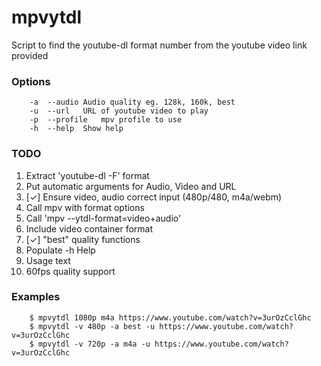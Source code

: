 # mpvytdl

 Script to find the youtube-dl format number from the youtube video link provided

### Options
```	-v	--video	Video quality eg. 144p, 720p, best
	-a	--audio	Audio quality eg. 128k, 160k, best
	-u	--url	URL of youtube video to play
	-p	--profile	mpv profile to use
	-h	--help	Show help
```

### TODO
1.	Extract 'youtube-dl -F' format
2.	Put automatic arguments for Audio, Video and URL
3.	[✓] Ensure video, audio correct input (480p/480, m4a/webm)
4.	Call mpv with format options
5.	Call 'mpv --ytdl-format=video+audio'
6.	Include video container format
7.	[✓] "best" quality functions
8.	Populate -h Help
9.	Usage text
10.	60fps quality support

### Examples

```
	$ mpvytdl 1080p m4a https://www.youtube.com/watch?v=3urOzCclGhc
	$ mpvytdl -v 480p -a best -u https://www.youtube.com/watch?v=3urOzCclGhc
	$ mpvytdl -v 720p -a m4a -u https://www.youtube.com/watch?v=3urOzCclGhc
```

